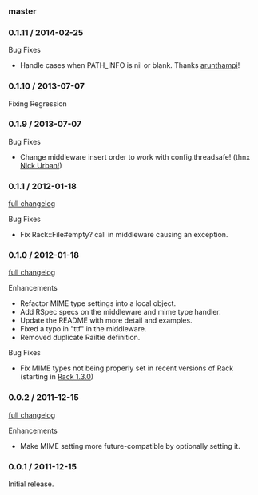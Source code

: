 ### master

### 0.1.11 / 2014-02-25

Bug Fixes

* Handle cases when PATH_INFO is nil or blank. Thanks [arunthampi](https://github.com/arunthampi)!

### 0.1.10 / 2013-07-07

Fixing Regression

### 0.1.9 / 2013-07-07

Bug Fixes

* Change middleware insert order to work with config.threadsafe! (thnx [Nick Urban!](https://github.com/nickurban))

### 0.1.1 / 2012-01-18

[full changelog](https://github.com/rubymaverick/font_assets/compare/v0.1.0...v0.1.1)

Bug Fixes

* Fix Rack::File#empty? call in middleware causing an exception.

### 0.1.0 / 2012-01-18

[full changelog](https://github.com/rubymaverick/font_assets/compare/v0.0.2...v0.1.0)

Enhancements

* Refactor MIME type settings into a local object.
* Add RSpec specs on the middleware and mime type handler.
* Update the README with more detail and examples.
* Fixed a typo in "ttf" in the middleware.
* Removed duplicate Railtie definition.

Bug Fixes

* Fix MIME types not being properly set in recent versions of Rack (starting in [Rack 1.3.0](https://github.com/rack/rack/commit/469518f7d971ba99fc335cf546d605d2364c81aa))

### 0.0.2 / 2011-12-15

[full changelog](https://github.com/rubymaverick/font_assets/compare/v0.0.1...v0.0.2)

Enhancements

* Make MIME setting more future-compatible by optionally setting it.

### 0.0.1 / 2011-12-15

Initial release.
